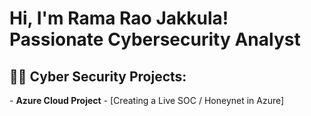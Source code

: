 <h1>Hi, I'm Rama Rao Jakkula! Passionate Cybersecurity Analyst </h1>
<h2>👨‍💻 Cyber Security Projects:</h2>
- <b>Azure Cloud Project</b>
  - [Creating a Live SOC / Honeynet in Azure]

